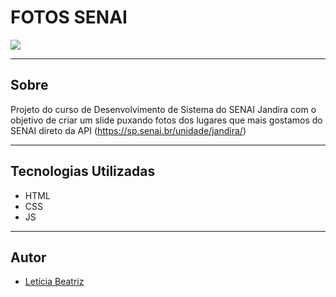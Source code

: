 # FOTOS SENAI

![](./Captura%20de%20Tela%202025-08-07%20%C3%A0s%2012.04.36.png)

---

## Sobre 
Projeto do curso de Desenvolvimento de Sistema do SENAI Jandira com o objetivo de criar um slide puxando fotos dos lugares que mais gostamos do SENAI direto da API 
(https://sp.senai.br/unidade/jandira/)


---

## Tecnologias Utilizadas
- HTML
- CSS
- JS

---

## Autor
- [Letícia Beatriz](https://www.linkedin.com/in/let%C3%ADcia-beatriz-martins-8933ba308/)
